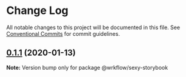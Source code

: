 # Change Log

All notable changes to this project will be documented in this file.
See [Conventional Commits](https://conventionalcommits.org) for commit guidelines.

## [0.1.1](https://github.com/BojanSibar/sibar-vrba/compare/@wrkflow/sexy-storybook@0.1.0...@wrkflow/sexy-storybook@0.1.1) (2020-01-13)

**Note:** Version bump only for package @wrkflow/sexy-storybook
